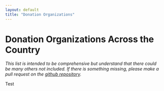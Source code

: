 ```yaml
---
layout: default
title: "Donation Organizations"
---
```


# Donation Organizations Across the Country

*This list is intended to be comprehensive but understand that there could be many others not included. If there is something missing, please make a pull request on the [github repository](https://github.com/wa-hans/becoming-an-ally.github.io).*

Test
